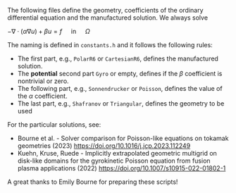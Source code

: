 The following files define the geometry, coefficients of the ordinary differential equation and the manufactured solution. We always solve

$-\nabla \cdot \left( \alpha \nabla u \right) + \beta u = f\quad \text{ in }\quad \Omega$

The naming is defined in `constants.h` and it follows the following rules:

- The first part, e.g., `PolarR6` or `CartesianR6`, defines the manufactured solution.
- The **potential** second part `Gyro` or empty, defines if the $\beta$ coefficient is nontrivial or zero.
- The following part, e.g., `Sonnendrucker` or `Poisson`, defines the value of the $\alpha$ coefficient.
- The last part, e.g., `Shafranov` or `Triangular`, defines the geometry to be used

For the particular solutions, see:
- Bourne et al. - Solver comparison for Poisson-like equations on tokamak geometries (2023) https://doi.org/10.1016/j.jcp.2023.112249 
- Kuehn, Kruse, Ruede - Implicitly extrapolated geometric multigrid on disk-like domains for the gyrokinetic Poisson equation from fusion plasma applications (2022) https://doi.org/10.1007/s10915-022-01802-1

A great thanks to Emily Bourne for preparing these scripts!